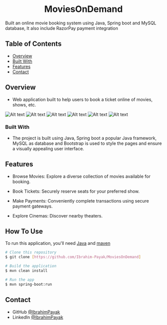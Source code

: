 <h1 align="center">MoviesOnDemand</h1>
<p>Built an online movie booking system using Java, Spring boot and MySQL database, It also include RazorPay payment integration</p>

<!-- TABLE OF CONTENTS -->

## Table of Contents

- [Overview](#overview)
- [Built With](#built-with)
- [Features](#features)
- [Contact](#contact)

<!-- OVERVIEW -->

## Overview
- Web application built to help users to book a ticket online of movies, shows, etc.
  
![Alt text](![image](https://github.com/Ibrahim-Payak/MoviesOnDemand/assets/114486038/d9d177ac-4069-4fbb-b058-9c457923d2a0))
![Alt text](![image](https://github.com/Ibrahim-Payak/MoviesOnDemand/assets/114486038/be3e318f-8c99-4911-a7c2-6527ed32bc30))
![Alt text](![image](https://github.com/Ibrahim-Payak/MoviesOnDemand/assets/114486038/d9970e08-4162-41cd-8883-fea7526d64bb))
![Alt text](![image](https://github.com/Ibrahim-Payak/MoviesOnDemand/assets/114486038/5c17799c-4a3d-4c83-b636-572bd64e0f4a))
![Alt text](![image](https://github.com/Ibrahim-Payak/MoviesOnDemand/assets/114486038/3a401d92-0677-433e-aec1-10d617f43532))
![Alt text](![image](https://github.com/Ibrahim-Payak/MoviesOnDemand/assets/114486038/db4bca06-250b-4800-9268-7925f43b9f91))



### Built With

- The project is built using Java, Spring boot a popular Java framework, MySQL as database and Bootstrap is used to style the pages and ensure a visually appealing user interface.

## Features

- Browse Movies: Explore a diverse collection of movies available for booking.

- Book Tickets: Securely reserve seats for your preferred show.

- Make Payments: Conveniently complete transactions using secure payment gateways.

- Explore Cinemas: Discover nearby theaters.

## How To Use

<!-- This is an example, please update according to your application -->

To run this application, you'll need [Java](https://www.oracle.com/java/technologies/downloads/) and [maven](https://maven.apache.org) 
```bash
# Clone this repository
$ git clone [https://github.com/Ibrahim-Payak/MoviesOnDemand]

# Build the application
$ mvn clean install

# Run the app
$ mvn spring-boot:run
```

## Contact

- GitHub [@IbrahimPayak](https://github.com/Ibrahim-Payak)
- LinkedIn [@IbrahimPayak](https://www.linkedin.com/in/ibrahim-payak-6b8445174/)

